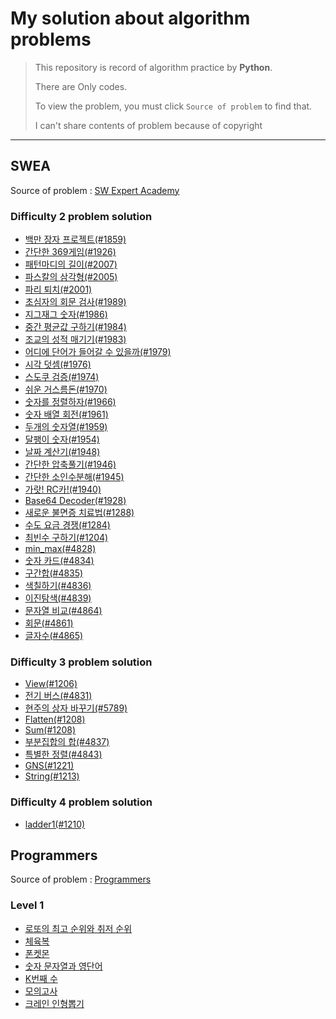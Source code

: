 # My solution about algorithm problems

> This repository is record of algorithm practice by **Python**.
>
> There are Only codes.
>
> To view the problem, you must click ``Source of problem`` to find that.
>
> I can't share contents of problem because of copyright

---

## SWEA

Source of problem : [SW Expert Academy](https://swexpertacademy.com/main/main.do)

### Difficulty 2 problem solution

- [백만 장자 프로젝트(#1859)](https://github.com/David-Lee-dev/Algorithm-practice/blob/master/D2/richman_project.py)
- [간단한 369게임(#1926)](https://github.com/David-Lee-dev/Algorithm-practice/blob/master/D2/simple_369game.py)
- [패턴마디의 길이(#2007)](https://github.com/David-Lee-dev/Algorithm-practice/blob/master/D2/pattern_length.py)
- [파스칼의 삼각형(#2005)](https://github.com/David-Lee-dev/Algorithm-practice/blob/master/D2/pascal_triangle.py)
- [파리 퇴치(#2001)](https://github.com/David-Lee-dev/Algorithm-practice/blob/master/D2/catch_fly.py)
- [초심자의 회문 검사(#1989)](https://github.com/David-Lee-dev/Algorithm-practice/blob/master/D2/palindrome.py)
- [지그재그 숫자(#1986)](https://github.com/David-Lee-dev/Algorithm-practice/blob/master/D2/zigzag.py)
- [중간 평균값 구하기(#1984)](https://github.com/David-Lee-dev/Algorithm-practice/blob/master/D2/middle_average.py)
- [조교의 성적 매기기(#1983)](https://github.com/David-Lee-dev/Algorithm-practice/blob/master/D2/make_grade.py)
- [어디에 단어가 들어갈 수 있을까(#1979)](https://github.com/David-Lee-dev/Algorithm-practice/blob/master/D2/where_word.py)
- [시각 덧셈(#1976)](https://github.com/David-Lee-dev/Algorithm-practice/blob/master/D2/time_plus.py)
- [스도쿠 검증(#1974)](https://github.com/David-Lee-dev/Algorithm-practice/blob/master/D2/check_sudoku.py)
- [쉬운 거스름돈(#1970)](https://github.com/David-Lee-dev/Algorithm-practice/blob/master/D2/easy_change.py)
- [숫자를 정렬하자(#1966)](https://github.com/David-Lee-dev/Algorithm-practice/blob/master/D2/sort_number.py)
- [숫자 배열 회전(#1961)](https://github.com/David-Lee-dev/Algorithm-practice/blob/master/D2/rotate_array.py)
- [두개의 숫자열(#1959)](https://github.com/David-Lee-dev/Algorithm-practice/blob/master/D2/two_array.py)
- [달팽이 숫자(#1954)](https://github.com/David-Lee-dev/Algorithm-practice/blob/master/D2/sanil_number.py)
- [날짜 계산기(#1948)](https://github.com/David-Lee-dev/Algorithm-practice/blob/master/D2/date_calculator.py)
- [간단한 압축풀기(#1946)](https://github.com/David-Lee-dev/Algorithm-practice/blob/master/D2/date_calculator.py)
- [간단한 소인수분해(#1945)](https://github.com/David-Lee-dev/Algorithm-practice/blob/master/D2/simple_factorization.py)
- [가랏! RC카!(#1940)](https://github.com/David-Lee-dev/Algorithm-practice/blob/master/D2/go_RCcar.py)
- [Base64 Decoder(#1928)](https://github.com/David-Lee-dev/Algorithm-practice/blob/master/D2/Base64_decoder.py)
- [새로운 불면증 치료법(#1288)](https://github.com/David-Lee-dev/Algorithm-practice/blob/master/D2/insomnia_treatment.py)
- [수도 요금 경쟁(#1284)](https://github.com/David-Lee-dev/Algorithm-practice/blob/master/D2/tax.py)
- [최빈수 구하기(#1204)](https://github.com/David-Lee-dev/Algorithm-practice/blob/master/D2/least_number.py)
- [min_max(#4828)](https://github.com/David-Lee-dev/Algorithm-practice/blob/master/D2/min_max.py)
- [숫자 카드(#4834)](https://github.com/David-Lee-dev/Algorithm-practice/blob/master/D2/number_card.py)
- [구간합(#4835)](https://github.com/David-Lee-dev/Algorithm-practice/blob/master/D2/area_sum.py)
- [색칠하기(#4836)](https://github.com/David-Lee-dev/Algorithm-practice/blob/master/D2/painting.py)
- [이진탐색(#4839)](https://github.com/David-Lee-dev/Algorithm-practice/blob/master/D2/binary_search.py)
- [문자열 비교(#4864)](https://github.com/David-Lee-dev/Algorithm-practice/blob/master/D2/binary_search.py)
- [회문(#4861)](https://github.com/David-Lee-dev/Algorithm-practice/blob/master/D2/palirn_matrix.py)
- [글자수(#4865)](https://github.com/David-Lee-dev/Algorithm-practice/blob/master/D2/word_number.py)

### Difficulty 3 problem solution
- [View(#1206)](https://github.com/David-Lee-dev/Algorithm-practice/blob/master/D3/shine_view.py)
- [전기 버스(#4831)](https://github.com/David-Lee-dev/Algorithm-practice/blob/master/D3/electric_bus.py)
- [현주의 상자 바꾸기(#5789)](https://github.com/David-Lee-dev/Algorithm-practice/blob/master/D3/box_change.py)
- [Flatten(#1208)](https://github.com/David-Lee-dev/Algorithm-practice/blob/master/D3/flatten.py)
- [Sum(#1208)](https://github.com/David-Lee-dev/Algorithm-practice/blob/master/D3/Sum.py)
- [부분집합의 합(#4837)](https://github.com/David-Lee-dev/Algorithm-practice/blob/master/D3/part_sum.py)
- [특별한 정렬(#4843)](https://github.com/David-Lee-dev/Algorithm-practice/blob/master/D3/special_sort.py)
- [GNS(#1221)](https://github.com/David-Lee-dev/Algorithm-practice/blob/master/D3/GNS.py)
- [String(#1213)](https://github.com/David-Lee-dev/Algorithm-practice/blob/master/D3/String.py)

### Difficulty 4 problem solution
- [ladder1(#1210)](https://github.com/David-Lee-dev/Algorithm-practice/blob/master/D4/ladder1.py)

## Programmers

Source of problem : [Programmers](https://programmers.co.kr/)

### Level 1
- [로또의 최고 순위와 취저 순위](https://github.com/David-Lee-dev/Algorithm-practice/blob/master/Level1/lotto_best_worst.py)
- [체육복](https://github.com/David-Lee-dev/Algorithm-practice/blob/master/Level1/number_string.py)
- [폰켓몬](https://github.com/David-Lee-dev/Algorithm-practice/blob/master/Level1/phoneketmon.py)
- [숫자 문자열과 영단어](https://github.com/David-Lee-dev/Algorithm-practice/blob/master/Level1/training_uniform.py)
- [K번째 수](https://github.com/David-Lee-dev/Algorithm-practice/blob/master/Level1/number_K.py)
- [모의고사](https://github.com/David-Lee-dev/Algorithm-practice/blob/master/Level1/test.py)
- [크레인 인형뽑기](https://github.com/David-Lee-dev/Algorithm-practice/blob/master/Level1/take_doll.py)

  



